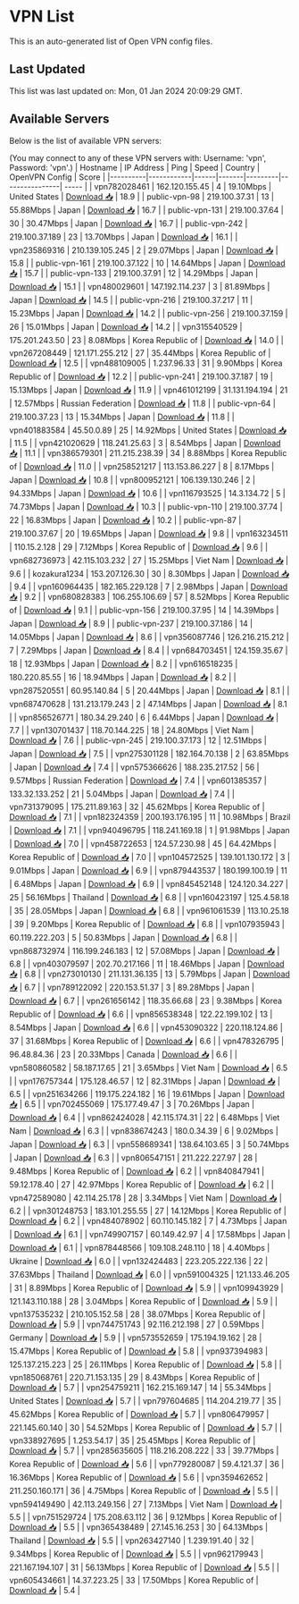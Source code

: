 # VPN List

This is an auto-generated list of Open VPN config files.

## Last Updated

This list was last updated on: Mon, 01 Jan 2024 20:09:29 GMT.

## Available Servers

Below is the list of available VPN servers:

(You may connect to any of these VPN servers with: Username: 'vpn', Password: 'vpn'.)
| Hostname | IP Address | Ping | Speed | Country | OpenVPN Config | Score |
|----------|------------|------|-------|---------|----------------| ----- |
| vpn782028461 | 162.120.155.45 | 4 | 19.10Mbps | United States | [Download 📥](./configs/server_0_US.ovpn) | 18.9 |
| public-vpn-98 | 219.100.37.31 | 13 | 55.88Mbps | Japan | [Download 📥](./configs/server_1_JP.ovpn) | 16.7 |
| public-vpn-131 | 219.100.37.64 | 30 | 30.47Mbps | Japan | [Download 📥](./configs/server_2_JP.ovpn) | 16.7 |
| public-vpn-242 | 219.100.37.189 | 23 | 13.70Mbps | Japan | [Download 📥](./configs/server_3_JP.ovpn) | 16.1 |
| vpn235869316 | 210.139.105.245 | 2 | 29.07Mbps | Japan | [Download 📥](./configs/server_4_JP.ovpn) | 15.8 |
| public-vpn-161 | 219.100.37.122 | 10 | 14.64Mbps | Japan | [Download 📥](./configs/server_5_JP.ovpn) | 15.7 |
| public-vpn-133 | 219.100.37.91 | 12 | 14.29Mbps | Japan | [Download 📥](./configs/server_6_JP.ovpn) | 15.1 |
| vpn480029601 | 147.192.114.237 | 3 | 81.89Mbps | Japan | [Download 📥](./configs/server_7_JP.ovpn) | 14.5 |
| public-vpn-216 | 219.100.37.217 | 11 | 15.23Mbps | Japan | [Download 📥](./configs/server_8_JP.ovpn) | 14.2 |
| public-vpn-256 | 219.100.37.159 | 26 | 15.01Mbps | Japan | [Download 📥](./configs/server_9_JP.ovpn) | 14.2 |
| vpn315540529 | 175.201.243.50 | 23 | 8.08Mbps | Korea Republic of | [Download 📥](./configs/server_10_KR.ovpn) | 14.0 |
| vpn267208449 | 121.171.255.212 | 27 | 35.44Mbps | Korea Republic of | [Download 📥](./configs/server_11_KR.ovpn) | 12.5 |
| vpn488109005 | 1.237.96.33 | 31 | 9.90Mbps | Korea Republic of | [Download 📥](./configs/server_12_KR.ovpn) | 12.2 |
| public-vpn-241 | 219.100.37.187 | 19 | 15.13Mbps | Japan | [Download 📥](./configs/server_13_JP.ovpn) | 11.9 |
| vpn461012199 | 31.131.194.194 | 21 | 12.57Mbps | Russian Federation | [Download 📥](./configs/server_14_RU.ovpn) | 11.8 |
| public-vpn-64 | 219.100.37.23 | 13 | 15.34Mbps | Japan | [Download 📥](./configs/server_15_JP.ovpn) | 11.8 |
| vpn401883584 | 45.50.0.89 | 25 | 14.92Mbps | United States | [Download 📥](./configs/server_16_US.ovpn) | 11.5 |
| vpn421020629 | 118.241.25.63 | 3 | 8.54Mbps | Japan | [Download 📥](./configs/server_17_JP.ovpn) | 11.1 |
| vpn386579301 | 211.215.238.39 | 34 | 8.88Mbps | Korea Republic of | [Download 📥](./configs/server_18_KR.ovpn) | 11.0 |
| vpn258521217 | 113.153.86.227 | 8 | 8.17Mbps | Japan | [Download 📥](./configs/server_19_JP.ovpn) | 10.8 |
| vpn800952121 | 106.139.130.246 | 2 | 94.33Mbps | Japan | [Download 📥](./configs/server_20_JP.ovpn) | 10.6 |
| vpn116793525 | 14.3.134.72 | 5 | 74.73Mbps | Japan | [Download 📥](./configs/server_21_JP.ovpn) | 10.3 |
| public-vpn-110 | 219.100.37.74 | 22 | 16.83Mbps | Japan | [Download 📥](./configs/server_22_JP.ovpn) | 10.2 |
| public-vpn-87 | 219.100.37.67 | 20 | 19.65Mbps | Japan | [Download 📥](./configs/server_23_JP.ovpn) | 9.8 |
| vpn163234511 | 110.15.2.128 | 29 | 7.12Mbps | Korea Republic of | [Download 📥](./configs/server_24_KR.ovpn) | 9.6 |
| vpn682736973 | 42.115.103.232 | 27 | 15.25Mbps | Viet Nam | [Download 📥](./configs/server_25_VN.ovpn) | 9.6 |
| kozakura1234 | 153.207.126.30 | 30 | 8.30Mbps | Japan | [Download 📥](./configs/server_26_JP.ovpn) | 9.4 |
| vpn160964435 | 182.165.229.128 | 7 | 2.98Mbps | Japan | [Download 📥](./configs/server_27_JP.ovpn) | 9.2 |
| vpn680828383 | 106.255.106.69 | 57 | 8.52Mbps | Korea Republic of | [Download 📥](./configs/server_28_KR.ovpn) | 9.1 |
| public-vpn-156 | 219.100.37.95 | 14 | 14.39Mbps | Japan | [Download 📥](./configs/server_29_JP.ovpn) | 8.9 |
| public-vpn-237 | 219.100.37.186 | 14 | 14.05Mbps | Japan | [Download 📥](./configs/server_30_JP.ovpn) | 8.6 |
| vpn356087746 | 126.216.215.212 | 7 | 7.29Mbps | Japan | [Download 📥](./configs/server_31_JP.ovpn) | 8.4 |
| vpn684703451 | 124.159.35.67 | 18 | 12.93Mbps | Japan | [Download 📥](./configs/server_32_JP.ovpn) | 8.2 |
| vpn616518235 | 180.220.85.55 | 16 | 18.94Mbps | Japan | [Download 📥](./configs/server_33_JP.ovpn) | 8.2 |
| vpn287520551 | 60.95.140.84 | 5 | 20.44Mbps | Japan | [Download 📥](./configs/server_34_JP.ovpn) | 8.1 |
| vpn687470628 | 131.213.179.243 | 2 | 47.14Mbps | Japan | [Download 📥](./configs/server_35_JP.ovpn) | 8.1 |
| vpn856526771 | 180.34.29.240 | 6 | 6.44Mbps | Japan | [Download 📥](./configs/server_36_JP.ovpn) | 7.7 |
| vpn130701437 | 118.70.144.225 | 18 | 24.80Mbps | Viet Nam | [Download 📥](./configs/server_37_VN.ovpn) | 7.6 |
| public-vpn-245 | 219.100.37.173 | 12 | 12.51Mbps | Japan | [Download 📥](./configs/server_38_JP.ovpn) | 7.5 |
| vpn275301128 | 182.164.70.138 | 2 | 63.85Mbps | Japan | [Download 📥](./configs/server_39_JP.ovpn) | 7.4 |
| vpn575366626 | 188.235.217.52 | 56 | 9.57Mbps | Russian Federation | [Download 📥](./configs/server_40_RU.ovpn) | 7.4 |
| vpn601385357 | 133.32.133.252 | 21 | 5.04Mbps | Japan | [Download 📥](./configs/server_41_JP.ovpn) | 7.4 |
| vpn731379095 | 175.211.89.163 | 32 | 45.62Mbps | Korea Republic of | [Download 📥](./configs/server_42_KR.ovpn) | 7.1 |
| vpn182324359 | 200.193.176.195 | 11 | 10.98Mbps | Brazil | [Download 📥](./configs/server_43_BR.ovpn) | 7.1 |
| vpn940496795 | 118.241.169.18 | 1 | 91.98Mbps | Japan | [Download 📥](./configs/server_44_JP.ovpn) | 7.0 |
| vpn458722653 | 124.57.230.98 | 45 | 64.42Mbps | Korea Republic of | [Download 📥](./configs/server_45_KR.ovpn) | 7.0 |
| vpn104572525 | 139.101.130.172 | 3 | 9.01Mbps | Japan | [Download 📥](./configs/server_46_JP.ovpn) | 6.9 |
| vpn879443537 | 180.199.100.19 | 11 | 6.48Mbps | Japan | [Download 📥](./configs/server_47_JP.ovpn) | 6.9 |
| vpn845452148 | 124.120.34.227 | 25 | 56.16Mbps | Thailand | [Download 📥](./configs/server_48_TH.ovpn) | 6.8 |
| vpn160423197 | 125.4.58.18 | 35 | 28.05Mbps | Japan | [Download 📥](./configs/server_49_JP.ovpn) | 6.8 |
| vpn961061539 | 113.10.25.18 | 39 | 9.20Mbps | Korea Republic of | [Download 📥](./configs/server_50_KR.ovpn) | 6.8 |
| vpn107935943 | 60.119.222.203 | 5 | 50.83Mbps | Japan | [Download 📥](./configs/server_51_JP.ovpn) | 6.8 |
| vpn868732974 | 116.199.246.183 | 12 | 57.08Mbps | Japan | [Download 📥](./configs/server_52_JP.ovpn) | 6.8 |
| vpn403079597 | 202.70.217.166 | 11 | 18.46Mbps | Japan | [Download 📥](./configs/server_53_JP.ovpn) | 6.8 |
| vpn273010130 | 211.131.36.135 | 13 | 5.79Mbps | Japan | [Download 📥](./configs/server_54_JP.ovpn) | 6.7 |
| vpn789122092 | 220.153.51.37 | 3 | 89.28Mbps | Japan | [Download 📥](./configs/server_55_JP.ovpn) | 6.7 |
| vpn261656142 | 118.35.66.68 | 23 | 9.38Mbps | Korea Republic of | [Download 📥](./configs/server_56_KR.ovpn) | 6.6 |
| vpn856538348 | 122.22.199.102 | 13 | 8.54Mbps | Japan | [Download 📥](./configs/server_57_JP.ovpn) | 6.6 |
| vpn453090322 | 220.118.124.86 | 37 | 31.68Mbps | Korea Republic of | [Download 📥](./configs/server_58_KR.ovpn) | 6.6 |
| vpn478326795 | 96.48.84.36 | 23 | 20.33Mbps | Canada | [Download 📥](./configs/server_59_CA.ovpn) | 6.6 |
| vpn580860582 | 58.187.17.65 | 21 | 3.65Mbps | Viet Nam | [Download 📥](./configs/server_60_VN.ovpn) | 6.5 |
| vpn176757344 | 175.128.46.57 | 12 | 82.31Mbps | Japan | [Download 📥](./configs/server_61_JP.ovpn) | 6.5 |
| vpn251634266 | 119.175.224.182 | 16 | 19.61Mbps | Japan | [Download 📥](./configs/server_62_JP.ovpn) | 6.5 |
| vpn702455069 | 175.177.49.47 | 3 | 70.26Mbps | Japan | [Download 📥](./configs/server_63_JP.ovpn) | 6.4 |
| vpn862424028 | 42.115.174.31 | 22 | 6.48Mbps | Viet Nam | [Download 📥](./configs/server_64_VN.ovpn) | 6.3 |
| vpn838674243 | 180.0.34.39 | 6 | 9.02Mbps | Japan | [Download 📥](./configs/server_65_JP.ovpn) | 6.3 |
| vpn558689341 | 138.64.103.65 | 3 | 50.74Mbps | Japan | [Download 📥](./configs/server_66_JP.ovpn) | 6.3 |
| vpn806547151 | 211.222.227.97 | 28 | 9.48Mbps | Korea Republic of | [Download 📥](./configs/server_67_KR.ovpn) | 6.2 |
| vpn840847941 | 59.12.178.40 | 27 | 42.97Mbps | Korea Republic of | [Download 📥](./configs/server_68_KR.ovpn) | 6.2 |
| vpn472589080 | 42.114.25.178 | 28 | 3.34Mbps | Viet Nam | [Download 📥](./configs/server_69_VN.ovpn) | 6.2 |
| vpn301248753 | 183.101.255.55 | 27 | 14.12Mbps | Korea Republic of | [Download 📥](./configs/server_70_KR.ovpn) | 6.2 |
| vpn484078902 | 60.110.145.182 | 7 | 4.73Mbps | Japan | [Download 📥](./configs/server_71_JP.ovpn) | 6.1 |
| vpn749907157 | 60.149.42.97 | 4 | 17.58Mbps | Japan | [Download 📥](./configs/server_72_JP.ovpn) | 6.1 |
| vpn878448566 | 109.108.248.110 | 18 | 4.40Mbps | Ukraine | [Download 📥](./configs/server_73_UA.ovpn) | 6.0 |
| vpn132424483 | 223.205.222.136 | 22 | 37.63Mbps | Thailand | [Download 📥](./configs/server_74_TH.ovpn) | 6.0 |
| vpn591004325 | 121.133.46.205 | 31 | 8.89Mbps | Korea Republic of | [Download 📥](./configs/server_75_KR.ovpn) | 5.9 |
| vpn109943929 | 121.143.110.188 | 28 | 3.04Mbps | Korea Republic of | [Download 📥](./configs/server_76_KR.ovpn) | 5.9 |
| vpn137535232 | 210.105.152.58 | 28 | 38.07Mbps | Korea Republic of | [Download 📥](./configs/server_77_KR.ovpn) | 5.9 |
| vpn744751743 | 92.116.212.198 | 27 | 0.59Mbps | Germany | [Download 📥](./configs/server_78_DE.ovpn) | 5.9 |
| vpn573552659 | 175.194.19.162 | 28 | 15.47Mbps | Korea Republic of | [Download 📥](./configs/server_79_KR.ovpn) | 5.8 |
| vpn937394983 | 125.137.215.223 | 25 | 26.11Mbps | Korea Republic of | [Download 📥](./configs/server_80_KR.ovpn) | 5.8 |
| vpn185068761 | 220.71.153.135 | 29 | 8.43Mbps | Korea Republic of | [Download 📥](./configs/server_81_KR.ovpn) | 5.7 |
| vpn254759211 | 162.215.169.147 | 14 | 55.34Mbps | United States | [Download 📥](./configs/server_82_US.ovpn) | 5.7 |
| vpn797604685 | 114.204.219.77 | 35 | 45.62Mbps | Korea Republic of | [Download 📥](./configs/server_83_KR.ovpn) | 5.7 |
| vpn806479957 | 221.145.60.140 | 30 | 54.52Mbps | Korea Republic of | [Download 📥](./configs/server_84_KR.ovpn) | 5.7 |
| vpn338927695 | 1.253.54.17 | 35 | 25.45Mbps | Korea Republic of | [Download 📥](./configs/server_85_KR.ovpn) | 5.7 |
| vpn285635605 | 118.216.208.222 | 33 | 39.77Mbps | Korea Republic of | [Download 📥](./configs/server_86_KR.ovpn) | 5.6 |
| vpn779280087 | 59.4.121.37 | 36 | 16.36Mbps | Korea Republic of | [Download 📥](./configs/server_87_KR.ovpn) | 5.6 |
| vpn359462652 | 211.250.160.171 | 36 | 4.75Mbps | Korea Republic of | [Download 📥](./configs/server_88_KR.ovpn) | 5.5 |
| vpn594149490 | 42.113.249.156 | 27 | 7.13Mbps | Viet Nam | [Download 📥](./configs/server_89_VN.ovpn) | 5.5 |
| vpn751529724 | 175.208.63.112 | 36 | 9.12Mbps | Korea Republic of | [Download 📥](./configs/server_90_KR.ovpn) | 5.5 |
| vpn365438489 | 27.145.16.253 | 30 | 64.13Mbps | Thailand | [Download 📥](./configs/server_91_TH.ovpn) | 5.5 |
| vpn263427140 | 1.239.191.40 | 32 | 9.34Mbps | Korea Republic of | [Download 📥](./configs/server_92_KR.ovpn) | 5.5 |
| vpn962179943 | 221.167.194.107 | 31 | 56.13Mbps | Korea Republic of | [Download 📥](./configs/server_93_KR.ovpn) | 5.5 |
| vpn605434661 | 14.37.223.25 | 33 | 17.50Mbps | Korea Republic of | [Download 📥](./configs/server_94_KR.ovpn) | 5.4 |
